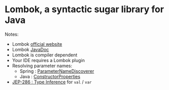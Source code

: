 # Lombok, a syntactic sugar library for Java

Notes:
* Lombok [official website](https://projectlombok.org/)
* Lombok [JavaDoc](https://projectlombok.org/api/)
* Lombok is compiler dependent
* Your IDE requires a Lombok plugin
* Resolving parameter names:
    * Spring : [ParameterNameDiscoverer](http://docs.spring.io/spring-framework/docs/current/javadoc-api/org/springframework/core/ParameterNameDiscoverer.html)
    * Java : [ConstructorProperties](https://docs.oracle.com/javase/7/docs/api/java/beans/ConstructorProperties.html)
* [JEP-286 : Type Inference](http://openjdk.java.net/jeps/286) for `val` / `var`
